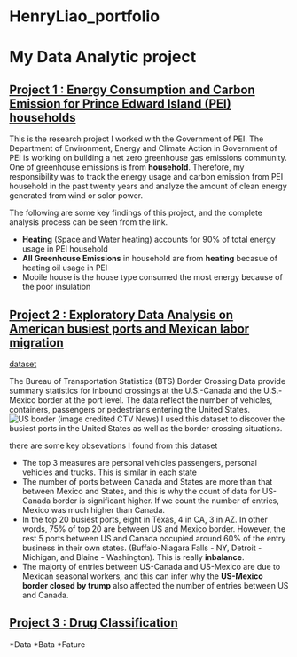 # HenryLiao_portfolio

# My Data Analytic project


## [Project 1 : Energy Consumption and Carbon Emission for Prince Edward Island (PEI) households](https://hackmd.io/@WY7WYsMqTwyJzJLs_SoHcQ/rkMAx2ME2)


This is the research project I worked with the Government of PEI. The Department of Environment, Energy and Climate Action in Government of PEI is working on building a net zero greenhouse gas emissions community. One of greenhouse emissions is from **household**. Therefore, my responsibility was to track the energy usage and carbon emission from PEI household in the past twenty years and analyze the amount of clean energy generated from wind or solor power.

The following are some key findings of this project, and the complete analysis process can be seen from the link.

* **Heating** (Space and Water heating) accounts for 90% of total energy usage in PEI household
* **All Greenhouse Emissions** in household are from **heating** becasue of heating oil usage in PEI
* Mobile house is the house type consumed the most energy because of the poor insulation

## [Project 2 : Exploratory Data Analysis on American busiest ports and Mexican labor migration](https://www.kaggle.com/code/hungenliao/american-busiest-ports-and-mexican-labor-migration)

[dataset](https://www.kaggle.com/datasets/akhilv11/border-crossing-entry-data)

The Bureau of Transportation Statistics (BTS) Border Crossing Data provide summary statistics for inbound crossings at the U.S.-Canada and the U.S.-Mexico border at the port level. The data reflect the number of vehicles, containers, passengers or pedestrians entering the United States.
![US border (image credited CTV News)](https://beta.ctvnews.ca/content/dam/ctvnews/images/2021/5/31/1_5450179.jpg?cache_timestamp=1622491406080)
I used this dataset to discover the busiest ports in the United States as well as the border crossing situations.

there are some key obsevations I found from this dataset

* The top 3 measures are personal vehicles passengers, personal vehicles and trucks. This is similar in each state
* The number of ports between Canada and States are more than that between Mexico and States, and this is why the count of data for US-Canada border is significant higher. If we count the number of entries, Mexico was much higher than Canada.
*  In the top 20 busiest ports, eight in Texas, 4 in CA, 3 in AZ. In other words, 75% of top 20 are between US and Mexico border. However, the rest 5 ports between US and Canada occupied around 60% of the entry business in their own states. (Buffalo-Niagara Falls - NY, Detroit - Michigan, and Blaine - Washington). This is really **inbalance**.
* The majorty of entries between US-Canada and US-Mexico are due to Mexican seasonal workers, and this can infer why the **US-Mexico border closed by trump** also affected the number of entries between US and Canada.

## [Project 3 : Drug Classification](https://www.kaggle.com/code/hungenliao/drugs-classification-eda-ml-knn-rf)

*Data
*Bata
*Fature
